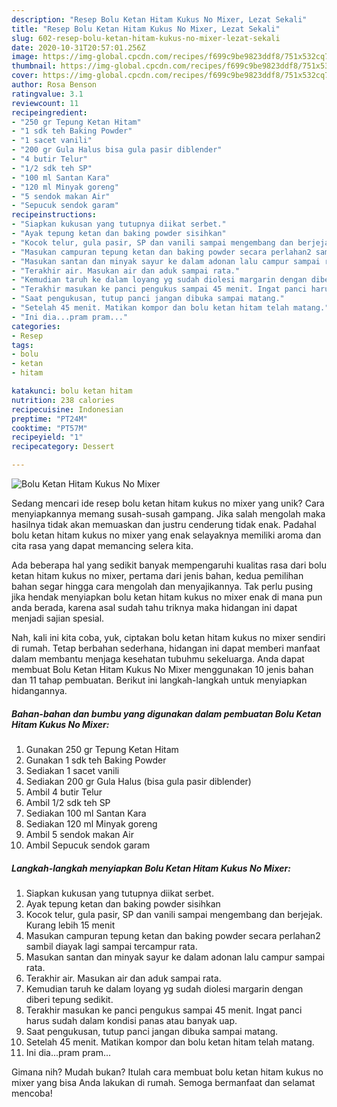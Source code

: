 ```yaml
---
description: "Resep Bolu Ketan Hitam Kukus No Mixer, Lezat Sekali"
title: "Resep Bolu Ketan Hitam Kukus No Mixer, Lezat Sekali"
slug: 602-resep-bolu-ketan-hitam-kukus-no-mixer-lezat-sekali
date: 2020-10-31T20:57:01.256Z
image: https://img-global.cpcdn.com/recipes/f699c9be9823ddf8/751x532cq70/bolu-ketan-hitam-kukus-no-mixer-foto-resep-utama.jpg
thumbnail: https://img-global.cpcdn.com/recipes/f699c9be9823ddf8/751x532cq70/bolu-ketan-hitam-kukus-no-mixer-foto-resep-utama.jpg
cover: https://img-global.cpcdn.com/recipes/f699c9be9823ddf8/751x532cq70/bolu-ketan-hitam-kukus-no-mixer-foto-resep-utama.jpg
author: Rosa Benson
ratingvalue: 3.1
reviewcount: 11
recipeingredient:
- "250 gr Tepung Ketan Hitam"
- "1 sdk teh Baking Powder"
- "1 sacet vanili"
- "200 gr Gula Halus bisa gula pasir diblender"
- "4 butir Telur"
- "1/2 sdk teh SP"
- "100 ml Santan Kara"
- "120 ml Minyak goreng"
- "5 sendok makan Air"
- "Sepucuk sendok garam"
recipeinstructions:
- "Siapkan kukusan yang tutupnya diikat serbet."
- "Ayak tepung ketan dan baking powder sisihkan"
- "Kocok telur, gula pasir, SP dan vanili sampai mengembang dan berjejak. Kurang lebih 15 menit"
- "Masukan campuran tepung ketan dan baking powder secara perlahan2 sambil diayak lagi sampai tercampur rata."
- "Masukan santan dan minyak sayur ke dalam adonan lalu campur sampai rata."
- "Terakhir air. Masukan air dan aduk sampai rata."
- "Kemudian taruh ke dalam loyang yg sudah diolesi margarin dengan diberi tepung sedikit."
- "Terakhir masukan ke panci pengukus sampai 45 menit. Ingat panci harus sudah dalam kondisi panas atau banyak uap."
- "Saat pengukusan, tutup panci jangan dibuka sampai matang."
- "Setelah 45 menit. Matikan kompor dan bolu ketan hitam telah matang."
- "Ini dia...pram pram..."
categories:
- Resep
tags:
- bolu
- ketan
- hitam

katakunci: bolu ketan hitam 
nutrition: 238 calories
recipecuisine: Indonesian
preptime: "PT24M"
cooktime: "PT57M"
recipeyield: "1"
recipecategory: Dessert

---
```



![Bolu Ketan Hitam Kukus No Mixer](https://img-global.cpcdn.com/recipes/f699c9be9823ddf8/751x532cq70/bolu-ketan-hitam-kukus-no-mixer-foto-resep-utama.jpg)

Sedang mencari ide resep bolu ketan hitam kukus no mixer yang unik? Cara menyiapkannya memang susah-susah gampang. Jika salah mengolah maka hasilnya tidak akan memuaskan dan justru cenderung tidak enak. Padahal bolu ketan hitam kukus no mixer yang enak selayaknya memiliki aroma dan cita rasa yang dapat memancing selera kita.



Ada beberapa hal yang sedikit banyak mempengaruhi kualitas rasa dari bolu ketan hitam kukus no mixer, pertama dari jenis bahan, kedua pemilihan bahan segar hingga cara mengolah dan menyajikannya. Tak perlu pusing jika hendak menyiapkan bolu ketan hitam kukus no mixer enak di mana pun anda berada, karena asal sudah tahu triknya maka hidangan ini dapat menjadi sajian spesial.


Nah, kali ini kita coba, yuk, ciptakan bolu ketan hitam kukus no mixer sendiri di rumah. Tetap berbahan sederhana, hidangan ini dapat memberi manfaat dalam membantu menjaga kesehatan tubuhmu sekeluarga. Anda dapat membuat Bolu Ketan Hitam Kukus No Mixer menggunakan 10 jenis bahan dan 11 tahap pembuatan. Berikut ini langkah-langkah untuk menyiapkan hidangannya.

<!--inarticleads1-->

##### Bahan-bahan dan bumbu yang digunakan dalam pembuatan Bolu Ketan Hitam Kukus No Mixer:

1. Gunakan 250 gr Tepung Ketan Hitam
1. Gunakan 1 sdk teh Baking Powder
1. Sediakan 1 sacet vanili
1. Sediakan 200 gr Gula Halus (bisa gula pasir diblender)
1. Ambil 4 butir Telur
1. Ambil 1/2 sdk teh SP
1. Sediakan 100 ml Santan Kara
1. Sediakan 120 ml Minyak goreng
1. Ambil 5 sendok makan Air
1. Ambil Sepucuk sendok garam




<!--inarticleads2-->

##### Langkah-langkah menyiapkan Bolu Ketan Hitam Kukus No Mixer:

1. Siapkan kukusan yang tutupnya diikat serbet.
1. Ayak tepung ketan dan baking powder sisihkan
1. Kocok telur, gula pasir, SP dan vanili sampai mengembang dan berjejak. Kurang lebih 15 menit
1. Masukan campuran tepung ketan dan baking powder secara perlahan2 sambil diayak lagi sampai tercampur rata.
1. Masukan santan dan minyak sayur ke dalam adonan lalu campur sampai rata.
1. Terakhir air. Masukan air dan aduk sampai rata.
1. Kemudian taruh ke dalam loyang yg sudah diolesi margarin dengan diberi tepung sedikit.
1. Terakhir masukan ke panci pengukus sampai 45 menit. Ingat panci harus sudah dalam kondisi panas atau banyak uap.
1. Saat pengukusan, tutup panci jangan dibuka sampai matang.
1. Setelah 45 menit. Matikan kompor dan bolu ketan hitam telah matang.
1. Ini dia...pram pram...




Gimana nih? Mudah bukan? Itulah cara membuat bolu ketan hitam kukus no mixer yang bisa Anda lakukan di rumah. Semoga bermanfaat dan selamat mencoba!
